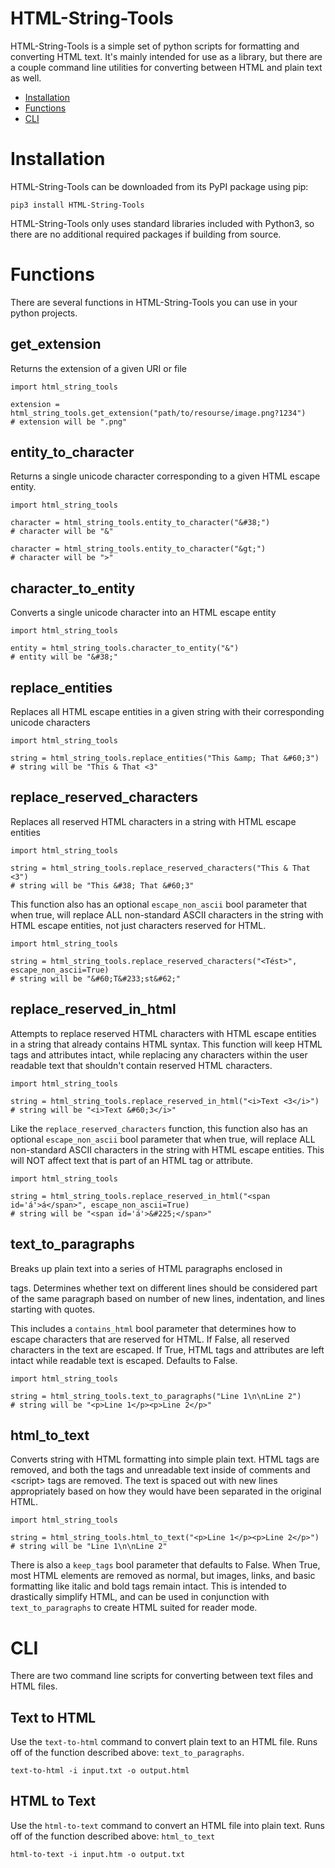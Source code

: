 # HTML-String-Tools

HTML-String-Tools is a simple set of python scripts for formatting and converting HTML text. It's mainly intended for use as a library, but there are a couple command line utilities for converting between HTML and plain text as well.

- [Installation](#installation)
- [Functions](#functions)
- [CLI](#cli)

# Installation

HTML-String-Tools can be downloaded from its PyPI package using pip:

    pip3 install HTML-String-Tools

HTML-String-Tools only uses standard libraries included with Python3, so there are no additional required packages if building from source.

# Functions

There are several functions in HTML-String-Tools you can use in your python projects.

## get_extension

Returns the extension of a given URI or file

    import html_string_tools

    extension = html_string_tools.get_extension("path/to/resourse/image.png?1234")
    # extension will be ".png"

## entity_to_character

Returns a single unicode character corresponding to a given HTML escape entity.

    import html_string_tools

    character = html_string_tools.entity_to_character("&#38;")
    # character will be "&"

    character = html_string_tools.entity_to_character("&gt;")
    # character will be ">"

## character_to_entity

Converts a single unicode character into an HTML escape entity

    import html_string_tools

    entity = html_string_tools.character_to_entity("&")
    # entity will be "&#38;"

## replace_entities

Replaces all HTML escape entities in a given string with their corresponding unicode characters

    import html_string_tools

    string = html_string_tools.replace_entities("This &amp; That &#60;3")
    # string will be "This & That <3"

## replace_reserved_characters

Replaces all reserved HTML characters in a string with HTML escape entities

    import html_string_tools

    string = html_string_tools.replace_reserved_characters("This & That <3")
    # string will be "This &#38; That &#60;3"

This function also has an optional `escape_non_ascii` bool parameter that when true, will replace ALL non-standard ASCII characters in the string with HTML escape entities, not just characters reserved for HTML.

    import html_string_tools

    string = html_string_tools.replace_reserved_characters("<Tést>", escape_non_ascii=True)
    # string will be "&#60;T&#233;st&#62;"

## replace_reserved_in_html

Attempts to replace reserved HTML characters with HTML escape entities in a string that already contains HTML syntax. This function will keep HTML tags and attributes intact, while replacing any characters within the user readable text that shouldn't contain reserved HTML characters.

    import html_string_tools

    string = html_string_tools.replace_reserved_in_html("<i>Text <3</i>")
    # string will be "<i>Text &#60;3</i>"

Like the `replace_reserved_characters` function, this function also has an optional `escape_non_ascii` bool parameter that when true, will replace ALL non-standard ASCII characters in the string with HTML escape entities. This will NOT affect text that is part of an HTML tag or attribute.

    import html_string_tools

    string = html_string_tools.replace_reserved_in_html("<span id='á'>á</span>", escape_non_ascii=True)
    # string will be "<span id='á'>&#225;</span>"

## text_to_paragraphs

Breaks up plain text into a series of HTML paragraphs enclosed in <p> tags. Determines whether text on different lines should be considered part of the same paragraph based on number of new lines, indentation, and lines starting with quotes.

This includes a `contains_html` bool parameter that determines how to escape characters that are reserved for HTML. If False, all reserved characters in the text are escaped. If True, HTML tags and attributes are left intact while readable text is escaped. Defaults to False.

    import html_string_tools

    string = html_string_tools.text_to_paragraphs("Line 1\n\nLine 2")
    # string will be "<p>Line 1</p><p>Line 2</p>"

## html_to_text

Converts string with HTML formatting into simple plain text. HTML tags are removed, and both the tags and unreadable text inside of comments and \<script\> tags are removed. The text is spaced out with new lines appropriately based on how they would have been separated in the original HTML.

    import html_string_tools

    string = html_string_tools.html_to_text("<p>Line 1</p><p>Line 2</p>")
    # string will be "Line 1\n\nLine 2"

There is also a `keep_tags` bool parameter that defaults to False. When True, most HTML elements are removed as normal, but images, links, and basic formatting like italic and bold tags remain intact. This is intended to drastically simplify HTML, and can be used in conjunction with `text_to_paragraphs` to create HTML suited for reader mode.

# CLI

There are two command line scripts for converting between text files and HTML files.

## Text to HTML

Use the `text-to-html` command to convert plain text to an HTML file. Runs off of the function described above: `text_to_paragraphs`.

    text-to-html -i input.txt -o output.html

## HTML to Text

Use the `html-to-text` command to convert an HTML file into plain text. Runs off of the function described above: `html_to_text`

    html-to-text -i input.htm -o output.txt
